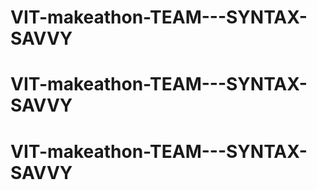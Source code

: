 # VIT-makeathon-TEAM---SYNTAX-SAVVY
# VIT-makeathon-TEAM---SYNTAX-SAVVY
# VIT-makeathon-TEAM---SYNTAX-SAVVY
